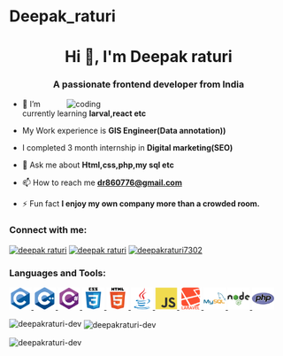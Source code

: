 # Deepak_raturi
<h1 align="center">Hi 👋, I'm Deepak raturi</h1>
<h3 align="center">A passionate frontend developer from India</h3>

<image align="right" alt="coding" width="400" src="https://cdn.dribbble.com/users/806947/screenshots/3345232/file_gif.gif">


- 🌱 I’m currently learning **larval,react etc**

- My Work experience is **GIS Engineer(Data annotation))**

- I completed 3 month internship in **Digital marketing(SEO)**

- 💬 Ask me about **Html,css,php,my sql etc**

- 📫 How to reach me **dr860776@gmail.com**

- ⚡ Fun fact **I enjoy my own company more than a crowded room.**

<h3 align="left">Connect with me:</h3>
<p align="left">
<a href="https://linkedin.com/in/deepak raturi" target="blank"><img align="center" src="https://raw.githubusercontent.com/rahuldkjain/github-profile-readme-generator/master/src/images/icons/Social/linked-in-alt.svg" alt="deepak raturi" height="30" width="40" /></a>
<a href="https://fb.com/deepak raturi" target="blank"><img align="center" src="https://raw.githubusercontent.com/rahuldkjain/github-profile-readme-generator/master/src/images/icons/Social/facebook.svg" alt="deepak raturi" height="30" width="40" /></a>
<a href="https://instagram.com/deepakraturi7302" target="blank"><img align="center" src="https://raw.githubusercontent.com/rahuldkjain/github-profile-readme-generator/master/src/images/icons/Social/instagram.svg" alt="deepakraturi7302" height="30" width="40" /></a>
</p>

<h3 align="left">Languages and Tools:</h3>
<p align="left"> <a href="https://www.cprogramming.com/" target="_blank" rel="noreferrer"> <img src="https://raw.githubusercontent.com/devicons/devicon/master/icons/c/c-original.svg" alt="c" width="40" height="40"/> </a> <a href="https://www.w3schools.com/cpp/" target="_blank" rel="noreferrer"> <img src="https://raw.githubusercontent.com/devicons/devicon/master/icons/cplusplus/cplusplus-original.svg" alt="cplusplus" width="40" height="40"/> </a> <a href="https://www.w3schools.com/cs/" target="_blank" rel="noreferrer"> <img src="https://raw.githubusercontent.com/devicons/devicon/master/icons/csharp/csharp-original.svg" alt="csharp" width="40" height="40"/> </a> <a href="https://www.w3schools.com/css/" target="_blank" rel="noreferrer"> <img src="https://raw.githubusercontent.com/devicons/devicon/master/icons/css3/css3-original-wordmark.svg" alt="css3" width="40" height="40"/> </a> <a href="https://www.w3.org/html/" target="_blank" rel="noreferrer"> <img src="https://raw.githubusercontent.com/devicons/devicon/master/icons/html5/html5-original-wordmark.svg" alt="html5" width="40" height="40"/> </a> <a href="https://www.java.com" target="_blank" rel="noreferrer"> <img src="https://raw.githubusercontent.com/devicons/devicon/master/icons/java/java-original.svg" alt="java" width="40" height="40"/> </a> <a href="https://developer.mozilla.org/en-US/docs/Web/JavaScript" target="_blank" rel="noreferrer"> <img src="https://raw.githubusercontent.com/devicons/devicon/master/icons/javascript/javascript-original.svg" alt="javascript" width="40" height="40"/> </a> <a href="https://laravel.com/" target="_blank" rel="noreferrer"> <img src="https://raw.githubusercontent.com/devicons/devicon/master/icons/laravel/laravel-plain-wordmark.svg" alt="laravel" width="40" height="40"/> </a> <a href="https://www.mysql.com/" target="_blank" rel="noreferrer"> <img src="https://raw.githubusercontent.com/devicons/devicon/master/icons/mysql/mysql-original-wordmark.svg" alt="mysql" width="40" height="40"/> </a> <a href="https://nodejs.org" target="_blank" rel="noreferrer"> <img src="https://raw.githubusercontent.com/devicons/devicon/master/icons/nodejs/nodejs-original-wordmark.svg" alt="nodejs" width="40" height="40"/> </a> <a href="https://www.php.net" target="_blank" rel="noreferrer"> <img src="https://raw.githubusercontent.com/devicons/devicon/master/icons/php/php-original.svg" alt="php" width="40" height="40"/> </a> </p>

<p><img align="left" src="https://github-readme-stats.vercel.app/api/top-langs?username=deepakraturi-dev&show_icons=true&locale=en&layout=compact" alt="deepakraturi-dev" /></p>

<p>&nbsp;<img align="center" src="https://github-readme-stats.vercel.app/api?username=deepakraturi-dev&show_icons=true&locale=en" alt="deepakraturi-dev" /></p>

<p><img align="center" src="https://github-readme-streak-stats.herokuapp.com/?user=deepakraturi-dev&" alt="deepakraturi-dev" /></p>
